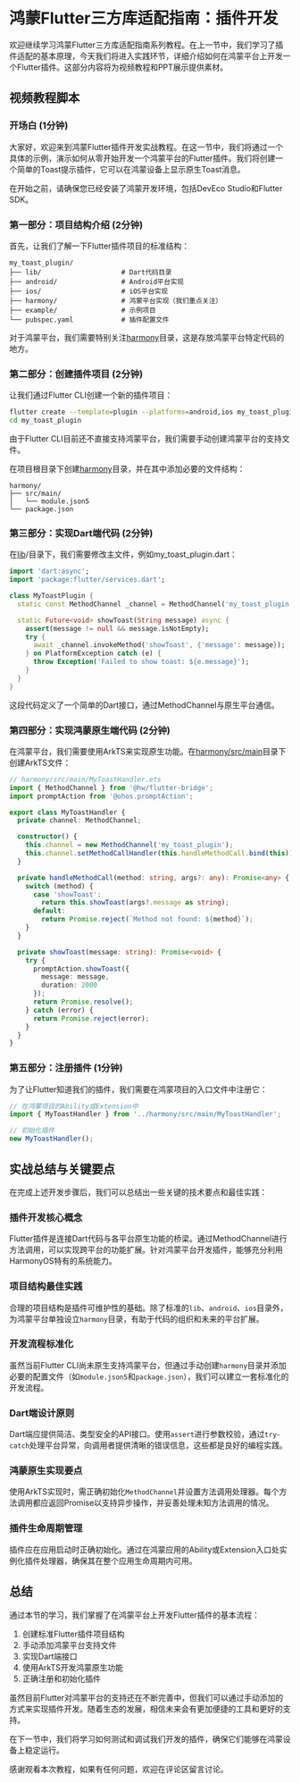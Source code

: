# 鸿蒙Flutter三方库适配指南：插件开发

欢迎继续学习鸿蒙Flutter三方库适配指南系列教程。在上一节中，我们学习了插件适配的基本原理，今天我们将进入实践环节，详细介绍如何在鸿蒙平台上开发一个Flutter插件。这部分内容将为视频教程和PPT展示提供素材。

## 视频教程脚本

### 开场白 (1分钟)

大家好，欢迎来到鸿蒙Flutter插件开发实战教程。在这一节中，我们将通过一个具体的示例，演示如何从零开始开发一个鸿蒙平台的Flutter插件。我们将创建一个简单的Toast提示插件，它可以在鸿蒙设备上显示原生Toast消息。

在开始之前，请确保您已经安装了鸿蒙开发环境，包括DevEco Studio和Flutter SDK。

### 第一部分：项目结构介绍 (2分钟)

首先，让我们了解一下Flutter插件项目的标准结构：

```
my_toast_plugin/
├── lib/                    # Dart代码目录
├── android/                # Android平台实现
├── ios/                    # iOS平台实现
├── harmony/                # 鸿蒙平台实现（我们重点关注）
├── example/                # 示例项目
└── pubspec.yaml            # 插件配置文件
```

对于鸿蒙平台，我们需要特别关注[harmony](file:///Users/zacksleo/projects/github/zacksleo/awesome-harmonyos-flutter/FlutterWin7/patch/dart_03.diff)目录，这是存放鸿蒙平台特定代码的地方。

### 第二部分：创建插件项目 (2分钟)

让我们通过Flutter CLI创建一个新的插件项目：

```bash
flutter create --template=plugin --platforms=android,ios my_toast_plugin
cd my_toast_plugin
```

由于Flutter CLI目前还不直接支持鸿蒙平台，我们需要手动创建鸿蒙平台的支持文件。

在项目根目录下创建[harmony](file:///Users/zacksleo/projects/github/zacksleo/awesome-harmonyos-flutter/FlutterWin7/patch/dart_03.diff)目录，并在其中添加必要的文件结构：

```
harmony/
├── src/main/
│   └── module.json5
└── package.json
```

### 第三部分：实现Dart端代码 (2分钟)

在[lib](file:///Users/zacksleo/projects/github/zacksleo/awesome-harmonyos-flutter/FlutterWin7/patch/dart_01.diff)/目录下，我们需要修改主文件，例如my_toast_plugin.dart：

```dart
import 'dart:async';
import 'package:flutter/services.dart';

class MyToastPlugin {
  static const MethodChannel _channel = MethodChannel('my_toast_plugin');

  static Future<void> showToast(String message) async {
    assert(message != null && message.isNotEmpty);
    try {
      await _channel.invokeMethod('showToast', {'message': message});
    } on PlatformException catch (e) {
      throw Exception('Failed to show toast: ${e.message}');
    }
  }
}
```

这段代码定义了一个简单的Dart接口，通过MethodChannel与原生平台通信。

### 第四部分：实现鸿蒙原生端代码 (2分钟)

在鸿蒙平台，我们需要使用ArkTS来实现原生功能。在[harmony/src/main](file:///Users/zacksleo/projects/github/zacksleo/awesome-harmonyos-flutter/鸿蒙Flutter三方库适配指南/07.插件开发.md)目录下创建ArkTS文件：

```typescript
// harmony/src/main/MyToastHandler.ets
import { MethodChannel } from '@hw/flutter-bridge';
import promptAction from '@ohos.promptAction';

export class MyToastHandler {
  private channel: MethodChannel;

  constructor() {
    this.channel = new MethodChannel('my_toast_plugin');
    this.channel.setMethodCallHandler(this.handleMethodCall.bind(this));
  }

  private handleMethodCall(method: string, args?: any): Promise<any> {
    switch (method) {
      case 'showToast':
        return this.showToast(args?.message as string);
      default:
        return Promise.reject(`Method not found: ${method}`);
    }
  }

  private showToast(message: string): Promise<void> {
    try {
      promptAction.showToast({
        message: message,
        duration: 2000
      });
      return Promise.resolve();
    } catch (error) {
      return Promise.reject(error);
    }
  }
}
```

### 第五部分：注册插件 (1分钟)

为了让Flutter知道我们的插件，我们需要在鸿蒙项目的入口文件中注册它：

```typescript
// 在鸿蒙项目的Ability或Extension中
import { MyToastHandler } from '../harmony/src/main/MyToastHandler';

// 初始化插件
new MyToastHandler();
```

## 实战总结与关键要点

在完成上述开发步骤后，我们可以总结出一些关键的技术要点和最佳实践：

### 插件开发核心概念
Flutter插件是连接Dart代码与各平台原生功能的桥梁。通过MethodChannel进行方法调用，可以实现跨平台的功能扩展。针对鸿蒙平台开发插件，能够充分利用HarmonyOS特有的系统能力。

### 项目结构最佳实践
合理的项目结构是插件可维护性的基础。除了标准的`lib`、`android`、`ios`目录外，为鸿蒙平台单独设立`harmony`目录，有助于代码的组织和未来的平台扩展。

### 开发流程标准化
虽然当前Flutter CLI尚未原生支持鸿蒙平台，但通过手动创建`harmony`目录并添加必要的配置文件（如`module.json5`和`package.json`），我们可以建立一套标准化的开发流程。

### Dart端设计原则
Dart端应提供简洁、类型安全的API接口。使用`assert`进行参数校验，通过`try-catch`处理平台异常，向调用者提供清晰的错误信息，这些都是良好的编程实践。

### 鸿蒙原生实现要点
使用ArkTS实现时，需正确初始化`MethodChannel`并设置方法调用处理器。每个方法调用都应返回Promise以支持异步操作，并妥善处理未知方法调用的情况。

### 插件生命周期管理
插件应在应用启动时正确初始化。通过在鸿蒙应用的Ability或Extension入口处实例化插件处理器，确保其在整个应用生命周期内可用。

## 总结

通过本节的学习，我们掌握了在鸿蒙平台上开发Flutter插件的基本流程：

1. 创建标准Flutter插件项目结构
2. 手动添加鸿蒙平台支持文件
3. 实现Dart端接口
4. 使用ArkTS开发鸿蒙原生功能
5. 正确注册和初始化插件

虽然目前Flutter对鸿蒙平台的支持还在不断完善中，但我们可以通过手动添加的方式来实现插件开发。随着生态的发展，相信未来会有更加便捷的工具和更好的支持。

在下一节中，我们将学习如何测试和调试我们开发的插件，确保它们能够在鸿蒙设备上稳定运行。

感谢观看本次教程，如果有任何问题，欢迎在评论区留言讨论。